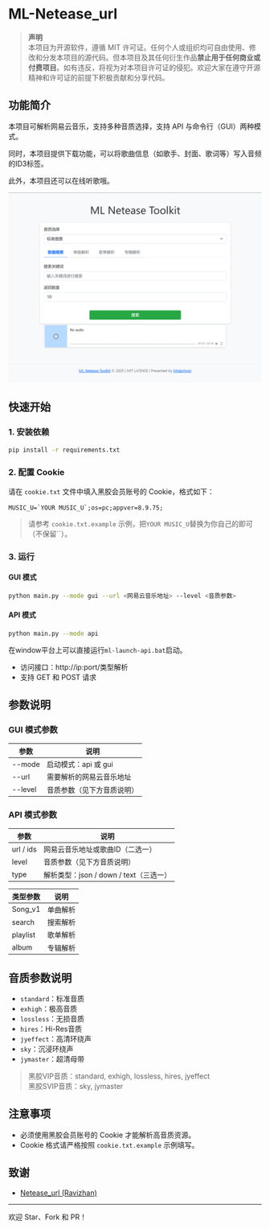 # ML-Netease_url

> **声明**  
> 本项目为开源软件，遵循 MIT 许可证。任何个人或组织均可自由使用、修改和分发本项目的源代码。但本项目及其任何衍生作品**禁止用于任何商业或付费项目**。如有违反，将视为对本项目许可证的侵犯。欢迎大家在遵守开源精神和许可证的前提下积极贡献和分享代码。

## 功能简介

本项目可解析网易云音乐，支持多种音质选择，支持 API 与命令行（GUI）两种模式。

同时，本项目提供下载功能，可以将歌曲信息（如歌手、封面、歌词等）写入音频的ID3标签。

此外，本项目还可以在线听歌哦。

![Screenshot](Screenshots/Screenshot1.png)

## 快速开始

### 1. 安装依赖

```bash
pip install -r requirements.txt
```

### 2. 配置 Cookie

请在 `cookie.txt` 文件中填入黑胶会员账号的 Cookie，格式如下：

```
MUSIC_U=`YOUR MUSIC_U`;os=pc;appver=8.9.75;
```

> 请参考 `cookie.txt.example` 示例，把`YOUR MUSIC_U`替换为你自己的即可（不保留``）。

### 3. 运行

#### GUI 模式

```bash
python main.py --mode gui --url <网易云音乐地址> --level <音质参数>
```

#### API 模式

```bash
python main.py --mode api
```

在window平台上可以直接运行`ml-launch-api.bat`启动。

- 访问接口：http://ip:port/类型解析
- 支持 GET 和 POST 请求

## 参数说明

### GUI 模式参数

| 参数         | 说明                         |
| ------------ | ---------------------------- |
| --mode       | 启动模式：api 或 gui         |
| --url        | 需要解析的网易云音乐地址     |
| --level      | 音质参数（见下方音质说明）   |

### API 模式参数

| 参数         | 说明                                         |
| ------------ | -------------------------------------------- |
| url / ids    | 网易云音乐地址或歌曲ID（二选一）             |
| level        | 音质参数（见下方音质说明）                   |
| type         | 解析类型：json / down / text（三选一）       |

| 类型参数         | 说明                                         |
| ------------ | -------------------------------------------- |
| Song_v1    | 单曲解析             |
| search        | 搜索解析                   |
| playlist         | 歌单解析       |
| album         | 专辑解析       |

## 音质参数说明

- `standard`：标准音质
- `exhigh`：极高音质
- `lossless`：无损音质
- `hires`：Hi-Res音质
- `jyeffect`：高清环绕声
- `sky`：沉浸环绕声
- `jymaster`：超清母带

> 黑胶VIP音质：standard, exhigh, lossless, hires, jyeffect  
> 黑胶SVIP音质：sky, jymaster

## 注意事项

- 必须使用黑胶会员账号的 Cookie 才能解析高音质资源。
- Cookie 格式请严格按照 `cookie.txt.example` 示例填写。

## 致谢

- [Netease_url (Ravizhan)](https://github.com/Suxiaoqinx/Netease_url/)

---

欢迎 Star、Fork 和 PR！